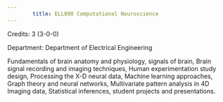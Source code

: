 ```yaml
---
        title: ELL890 Computational Neuroscience
---
```

Credits: 3 (3-0-0)

Department: Department of Electrical Engineering

Fundamentals of brain anatomy and physiology, signals of brain, Brain signal recording and imaging techniques, Human experimentation study design, Processing the X-D neural data, Machine learning approaches, Graph theory and neural networks, Multivariate pattern analysis in 4D Imaging data, Statistical inferences, student projects and presentations.